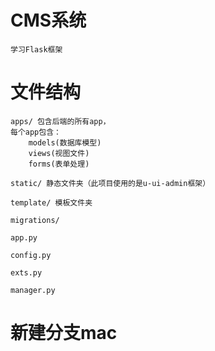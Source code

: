 # CMS系统
    学习Flask框架
    
    
# 文件结构
    apps/ 包含后端的所有app，
    每个app包含：
        models(数据库模型)
        views(视图文件)
        forms(表单处理)

    static/ 静态文件夹（此项目使用的是u-ui-admin框架）
    
    template/ 模板文件夹
    
    migrations/ 
    
    app.py
    
    config.py
    
    exts.py
    
    manager.py
  
# 新建分支mac
    
    
    